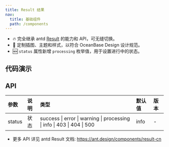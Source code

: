 ```yaml
---
title: Result 结果
nav:
  title: 基础组件
  path: /components
---
```


- 🔥 完全继承 antd [Result](https://ant.design/components/result-cn) 的能力和 API，可无缝切换。
- 💄 定制插图、主题和样式，以符合 OceanBase Design 设计规范。
- 🆕 `status` 属性新增 `processing` 枚举值，用于设置进行中的状态。

## 代码演示

<code src="./demo/success.tsx" title="成功"></code>

<code src="./demo/error.tsx" title="失败"></code>

<code src="./demo/warning.tsx" title="警告"></code>

<code src="./demo/processing.tsx" title="进行中"></code>

<code src="./demo/403.tsx" title="403" description="无访问权限"></code>

<code src="./demo/404.tsx" title="404" description="页面未找到"></code>

<code src="./demo/500.tsx" title="500" description="服务器发生了错误"></code>

<code src="./demo/icon.tsx" title="自定义 icon"></code>

<code src="./demo/with-page-container.tsx" title="和页容器搭配使用"></code>

## API

| 参数 | 说明 | 类型 | 默认值 | 版本 |
| :-- | :-- | :-- | :-- | :-- |
| status | 状态 | success \| error \| warning \| processing \| info \| 403 \| 404 \| 500 | info | - |

- 更多 API 详见 antd Result 文档: https://ant.design/components/result-cn
